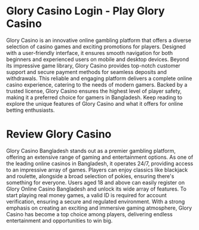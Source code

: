 # Glory Casino Login - Play Glory Casino
Glory Casino is an innovative online gambling platform that offers a diverse selection of casino games and exciting promotions for players. Designed with a user-friendly interface, it ensures smooth navigation for both beginners and experienced users on mobile and desktop devices. Beyond its impressive game library, Glory Casino provides top-notch customer support and secure payment methods for seamless deposits and withdrawals. This reliable and engaging platform delivers a complete online casino experience, catering to the needs of modern gamers. Backed by a trusted license, Glory Casino ensures the highest level of player safety, making it a preferred choice for gamers in Bangladesh. Keep reading to explore the unique features of Glory Casino and what it offers for online betting enthusiasts.

# Review Glory Casino

Glory Casino Bangladesh stands out as a premier gambling platform, offering an extensive range of gaming and entertainment options. As one of the leading online casinos in Bangladesh, it operates 24/7, providing access to an impressive array of games. Players can enjoy classics like blackjack and roulette, alongside a broad selection of pokies, ensuring there's something for everyone. Users aged 18 and above can easily register on Glory Online Casino Bangladesh and unlock its wide array of features. To start playing real money games, a valid ID is required for account verification, ensuring a secure and regulated environment. With a strong emphasis on creating an exciting and immersive gaming atmosphere, Glory Casino has become a top choice among players, delivering endless entertainment and opportunities to win big.
